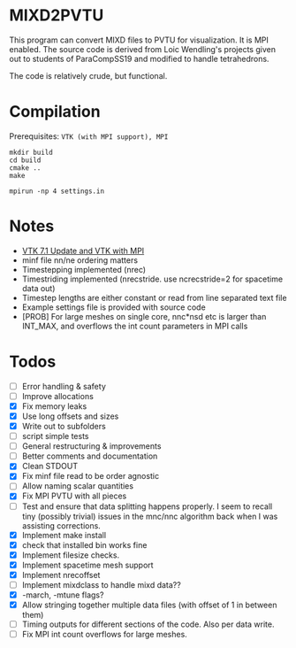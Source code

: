 # MIXD2PVTU

This program can convert MIXD files to PVTU for visualization. It is MPI enabled. The source code is derived from Loic Wendling's projects given out to students of ParaCompSS19 and modified to handle tetrahedrons. 

The code is relatively crude, but functional. 

# Compilation 

Prerequisites: `VTK (with MPI support), MPI`

```
mkdir build
cd build
cmake ..
make
```

`mpirun -np 4 settings.in`

# Notes
- [VTK 7.1 Update and VTK with MPI](https://github.com/libMesh/libmesh/issues/1179)
- minf file nn/ne ordering matters 
- Timestepping implemented (nrec)
- Timestriding implemented (nrecstride. use ncrecstride=2 for spacetime data out) 
- Timestep lengths are either constant or read from line separated text file
- Example settings file is provided with source code
- [PROB] For large meshes on single core, nnc*nsd etc is larger than INT_MAX, and overflows the int count parameters in MPI calls

# Todos
- [ ] Error handling & safety
- [ ] Improve allocations
- [X] Fix memory leaks
- [X] Use long offsets and sizes
- [X] Write out to subfolders
- [ ] script simple tests
- [ ] General restructuring & improvements
- [ ] Better comments and documentation 
- [X] Clean STDOUT
- [X] Fix minf file read to be order agnostic
- [ ] Allow naming scalar quantities
- [X] Fix MPI PVTU with all pieces
- [ ] Test and ensure that data splitting happens properly. I seem to recall tiny (possibly trivial) issues in the mnc/nnc algorithm back when I was assisting corrections.
- [X] Implement make install
- [X] check that installed bin works fine
- [X] Implement filesize checks. 
- [X] Implement spacetime mesh support
- [X] Implement nrecoffset 
- [ ] Implement mixdclass to handle mixd data??
- [X] -march, -mtune flags?
- [X] Allow stringing together multiple data files (with offset of 1 in between them)
- [ ] Timing outputs for different sections of the code. Also per data write. 
- [ ] Fix MPI int count overflows for large meshes. 
